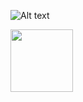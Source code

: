 ![Alt text](https://cleanshot-cloud-fra.s3.eu-central-1.amazonaws.com/media/39535/wvSziIZnzBJBB0iP8Zeq2MzmlnvCYBptSE5o3OaF.jpeg?X-Amz-Content-Sha256=UNSIGNED-PAYLOAD&X-Amz-Security-Token=IQoJb3JpZ2luX2VjEM7%2F%2F%2F%2F%2F%2F%2F%2F%2F%2FwEaDGV1LWNlbnRyYWwtMSJHMEUCIQCbtiNsUu5DYc%2F%2B0oHuNJ8szoLvtvVj3AyZVyh1ZYSRSwIgUMTnpRpxT%2FtLh2yfxJZb2UtDUFSRkAvtt8x6DyBSxLoqqgII1%2F%2F%2F%2F%2F%2F%2F%2F%2F%2F%2FARAAGgw5MTk1MTQ0OTE2NzQiDK%2FF3DDwsHHHdVXf1Cr%2BAdsTxFasKxrh0w7o2fn4Yrde0X725XnJaB9EVBihsJ1zVHf2%2B06Yx%2FCKI5i34PZPda5WkqmclVvQSfX5O4PiC6bDUKgdgpoplF7n1aKvqfDEV3EqN84%2FBo%2BRyiU1g7nc1m1hrgBhThFdHlO3dn9DIIDo8lfuwYqho%2FfUHSFyBCUrDe1Gf%2BC%2F7jyoGgcbYKpFZqSe97gtwugW6fbwVElvTpWI9iLt4V30jwNIVtil%2FIZoxtasq8symOyDVEhrdTasWKQ9sXVELj0lBU0nmLVQe8MtGtDkP41b3z2YrJ0wC%2BBkev0BQAG9xME9m4AQVG93HpCGNbEQ5DRQxzNtZ4XZMJuaspUGOpoBedIKHACcGLzAsShxNpsMfvAU1kNj%2BBOshz4IDsnK0oPjjE6%2BNMeFosmONMmtkypaLuLMatGmc1RzgL0oCeK01aZxc4kifz3uJYQIVVoc4XzrTPn2NZq3k1qDRLGvV%2BXD%2BxoYOh9SxI1Jk6aVIsXgXHITreQA9NiIDvG3cWfrIGYe8Y3pyaWgRhlsRspdOx61ISTMoY8Vfu3FKw%3D%3D&X-Amz-Algorithm=AWS4-HMAC-SHA256&X-Amz-Credential=ASIA5MF2VVMNJJBZ23IU%2F20220617%2Feu-central-1%2Fs3%2Faws4_request&X-Amz-Date=20220617T154848Z&X-Amz-SignedHeaders=host&X-Amz-Expires=300&X-Amz-Signature=decd58dbe46c7a4babc0bdb71381030daaccebc568f75a6abe40d63c3dc91333 "background")




<img src="[https://your-image-url.type](https://cleanshot-cloud-fra.s3.eu-central-1.amazonaws.com/media/39535/wvSziIZnzBJBB0iP8Zeq2MzmlnvCYBptSE5o3OaF.jpeg?X-Amz-Content-Sha256=UNSIGNED-PAYLOAD&X-Amz-Security-Token=IQoJb3JpZ2luX2VjEM7%2F%2F%2F%2F%2F%2F%2F%2F%2F%2FwEaDGV1LWNlbnRyYWwtMSJHMEUCIQCbtiNsUu5DYc%2F%2B0oHuNJ8szoLvtvVj3AyZVyh1ZYSRSwIgUMTnpRpxT%2FtLh2yfxJZb2UtDUFSRkAvtt8x6DyBSxLoqqgII1%2F%2F%2F%2F%2F%2F%2F%2F%2F%2F%2FARAAGgw5MTk1MTQ0OTE2NzQiDK%2FF3DDwsHHHdVXf1Cr%2BAdsTxFasKxrh0w7o2fn4Yrde0X725XnJaB9EVBihsJ1zVHf2%2B06Yx%2FCKI5i34PZPda5WkqmclVvQSfX5O4PiC6bDUKgdgpoplF7n1aKvqfDEV3EqN84%2FBo%2BRyiU1g7nc1m1hrgBhThFdHlO3dn9DIIDo8lfuwYqho%2FfUHSFyBCUrDe1Gf%2BC%2F7jyoGgcbYKpFZqSe97gtwugW6fbwVElvTpWI9iLt4V30jwNIVtil%2FIZoxtasq8symOyDVEhrdTasWKQ9sXVELj0lBU0nmLVQe8MtGtDkP41b3z2YrJ0wC%2BBkev0BQAG9xME9m4AQVG93HpCGNbEQ5DRQxzNtZ4XZMJuaspUGOpoBedIKHACcGLzAsShxNpsMfvAU1kNj%2BBOshz4IDsnK0oPjjE6%2BNMeFosmONMmtkypaLuLMatGmc1RzgL0oCeK01aZxc4kifz3uJYQIVVoc4XzrTPn2NZq3k1qDRLGvV%2BXD%2BxoYOh9SxI1Jk6aVIsXgXHITreQA9NiIDvG3cWfrIGYe8Y3pyaWgRhlsRspdOx61ISTMoY8Vfu3FKw%3D%3D&X-Amz-Algorithm=AWS4-HMAC-SHA256&X-Amz-Credential=ASIA5MF2VVMNJJBZ23IU%2F20220617%2Feu-central-1%2Fs3%2Faws4_request&X-Amz-Date=20220617T154848Z&X-Amz-SignedHeaders=host&X-Amz-Expires=300&X-Amz-Signature=decd58dbe46c7a4babc0bdb71381030daaccebc568f75a6abe40d63c3dc91333)" height="100">







<!--
**bacqueyrisses/bacqueyrisses** is a ✨ _special_ ✨ repository because its `README.md` (this file) appears on your GitHub profile.

Here are some ideas to get you started:

- 🔭 I’m currently working on ...
- 🌱 I’m currently learning ...
- 👯 I’m looking to collaborate on ...
- 🤔 I’m looking for help with ...
- 💬 Ask me about ...
- 📫 How to reach me: ...
- 😄 Pronouns: ...
- ⚡ Fun fact: ...
-->
